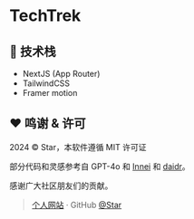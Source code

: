# TechTrek

## :wrench: 技术栈

- NextJS (App Router)
- TailwindCSS
- Framer motion
<!-- - Radix UI -->

## :heart: 鸣谢 & 许可

2024 © Star，本软件遵循 MIT 许可证

部分代码和灵感参考自 GPT-4o 和 [Innei](https://github.com/Innei/Shiro) 和 [daidr](https://github.com/daidr/douLog)。

感谢广大社区朋友们的贡献。

> [个人网站](https://ssstttar.com/) · GitHub [@Star](https://github.com/Ssttar/)